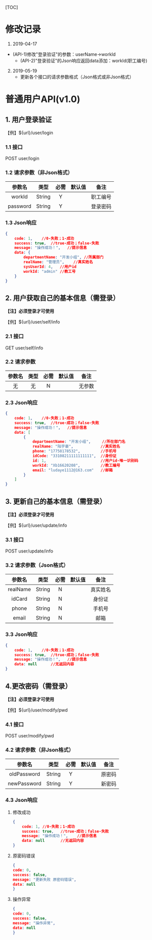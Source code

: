 [TOC]

# 修改记录

1. 2019-04-17
- (API-1)修改"登录验证"的参数：userName->workId
   - (API-2)"登录验证"的Json响应返回data添加：workId(职工编号)
2. 2019-05-19
	- 更新各个接口的请求参数格式（Json格式或非Json格式）

# 普通用户API(v1.0)

## 1. 用户登录验证

【例】${url}/user/login

### 1.1 接口
POST user/login

### 1.2 请求参数（非Json格式）

|参数名|类型|必需|默认值|备注|
|:--:|:--:|:--:|:--:|:--:|
|workId|String|Y||职工编号|
|password|String|Y||登录密码|

### 1.3 Json响应

```json
{
    code: 1,	//0-失败；1-成功
    success: true,	//true-成功；false-失败
    message: "操作成功！",	//提示信息
    data: {
        departmentName: "开发小组",	//所属部门
        realName: "管理员",	//真实姓名
        sysUserId: 4,	//用户id
        workId: "admin"	//教工号
    }
}
```

## 2. 用户获取自己的基本信息（需登录）

**【注】必须登录才可使用**

【例】${url}/user/self/info

### 2.1 接口

GET user/self/info

### 2.2 请求参数

| 参数名 | 类型 | 必需 | 默认值 |  备注  |
| :----: | :--: | :--: | :----: | :----: |
|   无   |  无  |  N   |        | 无参数 |

### 2.3 Json响应

```json
{
    code: 1,	//0-失败；1-成功
    success: true,	//true-成功；false-失败
    message: "操作成功！",	//提示信息
    data: [
        {
            departmentName: "开发小组",		//所在部门名
            realName: "陆宇豪",			//真实姓名
            phone: "17758178532",		  //手机号
            idCode: "33108211111111111",  //身份证
            id: 1,						  //用户id-唯一识别码
            workId: "Xb16620208",		  //教工编号
            email: "ludaye1112@163.com"	  //邮箱
        }
    ]
}
```

## 3. 更新自己的基本信息（需登录）

**【注】必须登录才可使用**

【例】${url}/user/update/info

### 3.1 接口

POST user/update/info

### 3.2 请求参数（Json格式）

|  参数名  |  类型  | 必需 | 默认值 |   备注   |
| :------: | :----: | :--: | :----: | :------: |
| realName | String |  N   |        | 真实姓名 |
|  idCard  | String |  N   |        |  身份证  |
|  phone   | String |  N   |        |  手机号  |
|  email   | String |  N   |        |   邮箱   |

### 3.3 Json响应

```json
{
    code: 1,	//0-失败；1-成功
    success: true,	//true-成功；false-失败
    message: "操作成功！",	//提示信息
    data: null		//无返回内容
}
```

## 4.更改密码（需登录）

**【注】必须登录才可使用**

【例】${url}/user/modify/pwd

### 4.1 接口

POST user/modify/pwd

### 4.2 请求参数（非Json格式）

|   参数名    |  类型  | 必需 | 默认值 |  备注  |
| :---------: | :----: | :--: | :----: | :----: |
| oldPassword | String |  Y   |        | 原密码 |
| newPassword | String |  Y   |        | 新密码 |

### 4.3 Json响应

1. 修改成功

   ```json
   {
       code: 1,	//0-失败；1-成功
       success: true,	//true-成功；false-失败
       message: "操作成功！",	//提示信息
       data: null		//无返回内容
   }
   ```

2. 原密码错误

   ```json
   {
   code: 0,
   success: false,
   message: "更新失败 原密码错误",
   data: null
   }
   ```

3. 操作异常

   ```json
   {
   code: 0,
   success: false,
   message: "操作异常",
   data: null
   }
   ```

   
